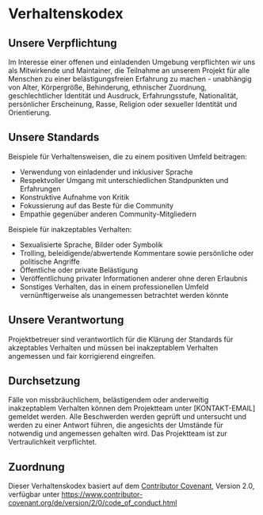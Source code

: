# Verhaltenskodex

## Unsere Verpflichtung

Im Interesse einer offenen und einladenden Umgebung verpflichten wir uns als Mitwirkende und Maintainer, die Teilnahme an unserem Projekt für alle Menschen zu einer belästigungsfreien Erfahrung zu machen - unabhängig von Alter, Körpergröße, Behinderung, ethnischer Zuordnung, geschlechtlicher Identität und Ausdruck, Erfahrungsstufe, Nationalität, persönlicher Erscheinung, Rasse, Religion oder sexueller Identität und Orientierung.

## Unsere Standards

Beispiele für Verhaltensweisen, die zu einem positiven Umfeld beitragen:

* Verwendung von einladender und inklusiver Sprache
* Respektvoller Umgang mit unterschiedlichen Standpunkten und Erfahrungen
* Konstruktive Aufnahme von Kritik
* Fokussierung auf das Beste für die Community
* Empathie gegenüber anderen Community-Mitgliedern

Beispiele für inakzeptables Verhalten:

* Sexualisierte Sprache, Bilder oder Symbolik
* Trolling, beleidigende/abwertende Kommentare sowie persönliche oder politische Angriffe
* Öffentliche oder private Belästigung
* Veröffentlichung privater Informationen anderer ohne deren Erlaubnis
* Sonstiges Verhalten, das in einem professionellen Umfeld vernünftigerweise als unangemessen betrachtet werden könnte

## Unsere Verantwortung

Projektbetreuer sind verantwortlich für die Klärung der Standards für akzeptables Verhalten und müssen bei inakzeptablem Verhalten angemessen und fair korrigierend eingreifen.

## Durchsetzung

Fälle von missbräuchlichem, belästigendem oder anderweitig inakzeptablem Verhalten können dem Projektteam unter [KONTAKT-EMAIL] gemeldet werden. Alle Beschwerden werden geprüft und untersucht und werden zu einer Antwort führen, die angesichts der Umstände für notwendig und angemessen gehalten wird. Das Projektteam ist zur Vertraulichkeit verpflichtet.

## Zuordnung

Dieser Verhaltenskodex basiert auf dem [Contributor Covenant][homepage], Version 2.0, verfügbar unter https://www.contributor-covenant.org/de/version/2/0/code_of_conduct.html

[homepage]: https://www.contributor-covenant.org
